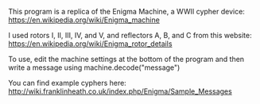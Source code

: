 This program is a replica of the Enigma Machine, a WWII cypher device:
https://en.wikipedia.org/wiki/Enigma_machine

I used rotors I, II, III, IV, and V, and reflectors A, B, and C from this website:
https://en.wikipedia.org/wiki/Enigma_rotor_details

To use, edit the machine settings at the bottom of the program and then write a message using machine.decode("message")

You can find example cyphers here:
http://wiki.franklinheath.co.uk/index.php/Enigma/Sample_Messages
